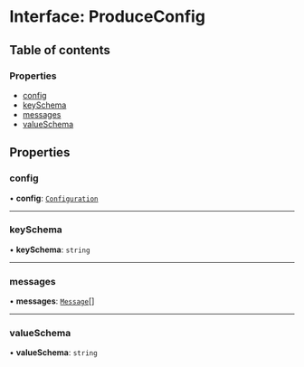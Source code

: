# Interface: ProduceConfig

## Table of contents

### Properties

- [config](ProduceConfig.md#config)
- [keySchema](ProduceConfig.md#keyschema)
- [messages](ProduceConfig.md#messages)
- [valueSchema](ProduceConfig.md#valueschema)

## Properties

### config

• **config**: [`Configuration`](Configuration.md)

___

### keySchema

• **keySchema**: `string`

___

### messages

• **messages**: [`Message`](Message.md)[]

___

### valueSchema

• **valueSchema**: `string`
